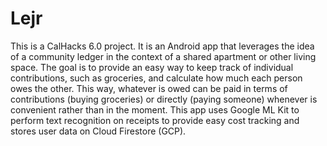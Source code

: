 # Lejr
This is a CalHacks 6.0 project. It is an Android app that leverages the idea of a community ledger in the context of a shared apartment or other living space. The goal is to provide an easy way to keep track of individual contributions, such as groceries, and calculate how much each person owes the other. This way, whatever is owed can be paid in terms of contributions (buying groceries) or directly (paying someone) whenever is convenient rather than in the moment. This app uses Google ML Kit to perform text recognition on receipts to provide easy cost tracking and stores user data on Cloud Firestore (GCP).
